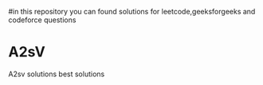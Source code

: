 #in this repository you can found solutions for leetcode,geeksforgeeks and codeforce questions


# A2sV
A2sv solutions
best solutions 
